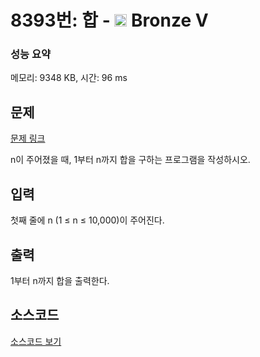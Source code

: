 # 8393번: 합 - <img src="https://static.solved.ac/tier_small/1.svg" style="height:20px" /> Bronze V

<!-- performance -->
### 성능 요약
메모리: 9348 KB, 시간: 96 ms
<!-- end -->

## 문제

[문제 링크](https://boj.kr/8393)


<p>n이 주어졌을 때, 1부터 n까지 합을 구하는 프로그램을 작성하시오.</p>



## 입력


<p>첫째 줄에 n (1 ≤ n ≤ 10,000)이 주어진다.</p>



## 출력


<p>1부터 n까지 합을 출력한다.</p>



## 소스코드

[소스코드 보기](합.js)